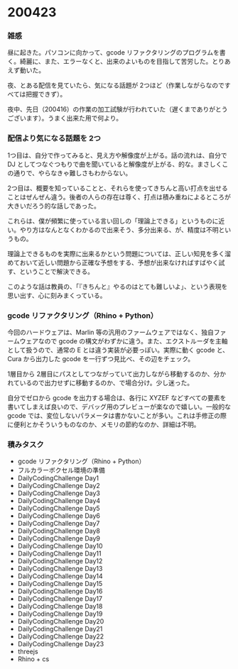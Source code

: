 # 200423  

### 雑感  

昼に起きた。パソコンに向かって、gcode リファクタリングのプログラムを書く。綺麗に、また、エラーなくと、出来のよいものを目指して苦労した。とりあえず動いた。  

夜、とある配信を見ていたら、気になる話題が 2つほど（作業しながらなのですべては把握できず）。  

夜中、先日（200416）の作業の加工試験が行われていた（遅くまでありがとうございます）。うまく出来た用で何より。  

### 配信より気になる話題を 2つ  

1つ目は、自分で作ってみると、見え方や解像度が上がる。話の流れは、自分で DJ としてつなぐつもりで曲を聞いていると解像度が上がる、的な。まさしくこの通りで、やらなきゃ難しさもわからない。  

2つ目は、概要を知っていることと、それらを使ってきちんと高い打点を出せることはぜんぜん違う。後者の人らの存在は尊く、打点は積み重ねによるところが大きいだろう的な話しであった。  

これらは、僕が頻繁に使っている言い回しの「理論上できる」というものに近い。やり方はなんとなくわかるので出来そう、多分出来る、が、精度は不明というもの。  

理論上できるものを実際に出来るかという問題については、正しい知見を多く溜めておいて近しい問題から正確な予想をする、予想が出来なければすばやく試す、ということで解決できる。  

このような話は教員の、「『きちんと』やるのはとても難しいよ」、という表現を思い出す、心に刻みまくっている。  

### gcode リファクタリング（Rhino + Python）  

今回のハードウェアは、Marlin 等の汎用のファームウェアではなく、独自ファームウェアなので gcode の構文がわずかに違う。また、エクストルーダを主軸として扱うので、通常の E とは違う実装が必要っぽい。実際に動く gcode と、Cura から出力した gcode を一行ずつ見比べ、その辺をチェック。  

1層目から 2層目にパスとしてつながっていて出力しながら移動するのか、分かれているので出力せずに移動するのか、で場合分け。少し迷った。  

自分でゼロから gcode を出力する場合は、各行に XYZEF などすべての要素を書いてしまえば良いので、デバッグ用のプレビューが楽なので嬉しい。一般的な gcode では、変位しないパラメータは書かないことが多い。これは手修正の際に便利とかそういうものなのか、メモリの節約なのか、詳細は不明。

### 積みタスク  

- gcode リファクタリング（Rhino + Python）  
- フルカラーボクセル環境の準備  
- DailyCodingChallenge Day1  
- DailyCodingChallenge Day2  
- DailyCodingChallenge Day3  
- DailyCodingChallenge Day4  
- DailyCodingChallenge Day5  
- DailyCodingChallenge Day6  
- DailyCodingChallenge Day7  
- DailyCodingChallenge Day8  
- DailyCodingChallenge Day9  
- DailyCodingChallenge Day10  
- DailyCodingChallenge Day11  
- DailyCodingChallenge Day12  
- DailyCodingChallenge Day13  
- DailyCodingChallenge Day14  
- DailyCodingChallenge Day15  
- DailyCodingChallenge Day16  
- DailyCodingChallenge Day17  
- DailyCodingChallenge Day18  
- DailyCodingChallenge Day19  
- DailyCodingChallenge Day20  
- DailyCodingChallenge Day21  
- DailyCodingChallenge Day22  
- DailyCodingChallenge Day23  
- threejs  
- Rhino + cs  